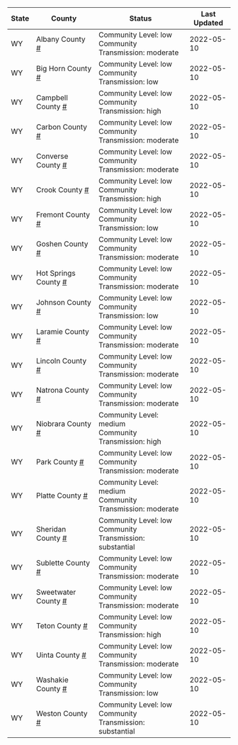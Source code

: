 State | County | Status | Last Updated
--- | --- | --- | --- 
WY | Albany County <a href="#albany_county">#</a> | <a name="albany_county"></a>Community Level: low<br/>Community Transmission: moderate | 2022-05-10
WY | Big Horn County <a href="#big_horn_county">#</a> | <a name="big_horn_county"></a>Community Level: low<br/>Community Transmission: low | 2022-05-10
WY | Campbell County <a href="#campbell_county">#</a> | <a name="campbell_county"></a>Community Level: low<br/>Community Transmission: high | 2022-05-10
WY | Carbon County <a href="#carbon_county">#</a> | <a name="carbon_county"></a>Community Level: low<br/>Community Transmission: moderate | 2022-05-10
WY | Converse County <a href="#converse_county">#</a> | <a name="converse_county"></a>Community Level: low<br/>Community Transmission: moderate | 2022-05-10
WY | Crook County <a href="#crook_county">#</a> | <a name="crook_county"></a>Community Level: low<br/>Community Transmission: high | 2022-05-10
WY | Fremont County <a href="#fremont_county">#</a> | <a name="fremont_county"></a>Community Level: low<br/>Community Transmission: low | 2022-05-10
WY | Goshen County <a href="#goshen_county">#</a> | <a name="goshen_county"></a>Community Level: low<br/>Community Transmission: moderate | 2022-05-10
WY | Hot Springs County <a href="#hot_springs_county">#</a> | <a name="hot_springs_county"></a>Community Level: low<br/>Community Transmission: moderate | 2022-05-10
WY | Johnson County <a href="#johnson_county">#</a> | <a name="johnson_county"></a>Community Level: low<br/>Community Transmission: low | 2022-05-10
WY | Laramie County <a href="#laramie_county">#</a> | <a name="laramie_county"></a>Community Level: low<br/>Community Transmission: moderate | 2022-05-10
WY | Lincoln County <a href="#lincoln_county">#</a> | <a name="lincoln_county"></a>Community Level: low<br/>Community Transmission: moderate | 2022-05-10
WY | Natrona County <a href="#natrona_county">#</a> | <a name="natrona_county"></a>Community Level: low<br/>Community Transmission: moderate | 2022-05-10
WY | Niobrara County <a href="#niobrara_county">#</a> | <a name="niobrara_county"></a>Community Level: medium<br/>Community Transmission: high | 2022-05-10
WY | Park County <a href="#park_county">#</a> | <a name="park_county"></a>Community Level: low<br/>Community Transmission: moderate | 2022-05-10
WY | Platte County <a href="#platte_county">#</a> | <a name="platte_county"></a>Community Level: medium<br/>Community Transmission: moderate | 2022-05-10
WY | Sheridan County <a href="#sheridan_county">#</a> | <a name="sheridan_county"></a>Community Level: low<br/>Community Transmission: substantial | 2022-05-10
WY | Sublette County <a href="#sublette_county">#</a> | <a name="sublette_county"></a>Community Level: low<br/>Community Transmission: moderate | 2022-05-10
WY | Sweetwater County <a href="#sweetwater_county">#</a> | <a name="sweetwater_county"></a>Community Level: low<br/>Community Transmission: moderate | 2022-05-10
WY | Teton County <a href="#teton_county">#</a> | <a name="teton_county"></a>Community Level: low<br/>Community Transmission: high | 2022-05-10
WY | Uinta County <a href="#uinta_county">#</a> | <a name="uinta_county"></a>Community Level: low<br/>Community Transmission: moderate | 2022-05-10
WY | Washakie County <a href="#washakie_county">#</a> | <a name="washakie_county"></a>Community Level: low<br/>Community Transmission: low | 2022-05-10
WY | Weston County <a href="#weston_county">#</a> | <a name="weston_county"></a>Community Level: low<br/>Community Transmission: substantial | 2022-05-10
